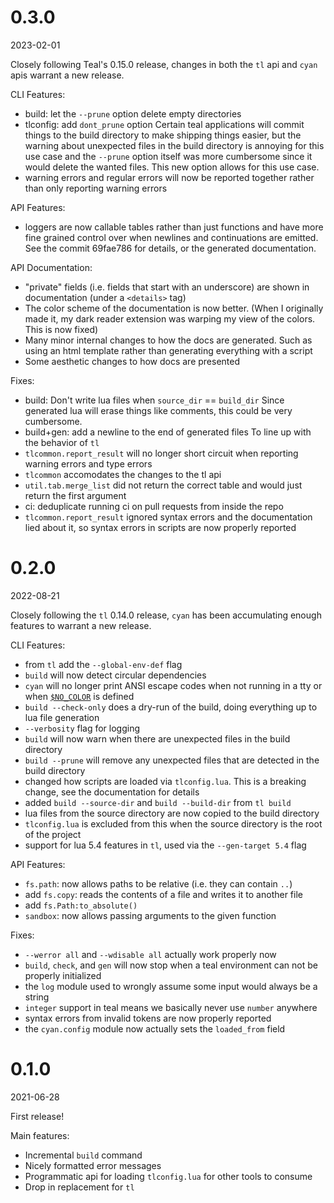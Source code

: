 # 0.3.0
2023-02-01

Closely following Teal's 0.15.0 release, changes in both the `tl` api and `cyan` apis warrant a new release.

CLI Features:
 - build: let the `--prune` option delete empty directories
 - tlconfig: add `dont_prune` option
   Certain teal applications will commit things to the build directory to make
   shipping things easier, but the warning about unexpected files in the build
   directory is annoying for this use case and the `--prune` option itself was
   more cumbersome since it would delete the wanted files. This new option
   allows for this use case.
 - warning errors and regular errors will now be reported together rather than
   only reporting warning errors

API Features:
 - loggers are now callable tables rather than just functions and have more
   fine grained control over when newlines and continuations are emitted.
   See the commit 69fae786 for details, or the generated documentation.

API Documentation:
 - "private" fields (i.e. fields that start with an underscore) are shown in documentation (under a `<details>` tag)
 - The color scheme of the documentation is now better. (When I originally made
   it, my dark reader extension was warping my view of the colors. This is now
   fixed)
 - Many minor internal changes to how the docs are generated. Such as using an
   html template rather than generating everything with a script
 - Some aesthetic changes to how docs are presented

Fixes:
 - build: Don't write lua files when `source_dir` == `build_dir`
   Since generated lua will erase things like comments, this could be very cumbersome.
 - build+gen: add a newline to the end of generated files
   To line up with the behavior of `tl`
 - `tlcommon.report_result` will no longer short circuit when reporting warning errors and type errors
 - `tlcommon` accomodates the changes to the tl api
 - `util.tab.merge_list` did not return the correct table and would just return the first argument
 - ci: deduplicate running ci on pull requests from inside the repo
 - `tlcommon.report_result` ignored syntax errors and the documentation lied about it, so syntax errors in scripts are now properly reported

# 0.2.0
2022-08-21

Closely following the `tl` 0.14.0 release, `cyan` has been accumulating enough features to warrant a new release.

CLI Features:
 - from `tl` add the `--global-env-def` flag
 - `build` will now detect circular dependencies
 - `cyan` will no longer print ANSI escape codes when not running in a tty or when [`$NO_COLOR`](https://no-color.org) is defined
 - `build --check-only` does a dry-run of the build, doing everything up to lua file generation
 - `--verbosity` flag for logging
 - `build` will now warn when there are unexpected files in the build directory
 - `build --prune` will remove any unexpected files that are detected in the build directory
 - changed how scripts are loaded via `tlconfig.lua`. This is a breaking change, see the documentation for details
 - added `build --source-dir` and `build --build-dir` from `tl build`
 - lua files from the source directory are now copied to the build directory
  - `tlconfig.lua` is excluded from this when the source directory is the root of the project
 - support for lua 5.4 features in `tl`, used via the `--gen-target 5.4` flag

API Features:
 - `fs.path`: now allows paths to be relative (i.e. they can contain `..`)
 - add `fs.copy`: reads the contents of a file and writes it to another file
 - add `fs.Path:to_absolute()`
 - `sandbox`: now allows passing arguments to the given function

Fixes:
 - `--werror all` and `--wdisable all` actually work properly now
 - `build`, `check`, and `gen` will now stop when a teal environment can not be properly initialized
 - the `log` module used to wrongly assume some input would always be a string
 - `integer` support in teal means we basically never use `number` anywhere
 - syntax errors from invalid tokens are now properly reported
 - the `cyan.config` module now actually sets the `loaded_from` field

# 0.1.0
2021-06-28

First release!

Main features:
 - Incremental `build` command
 - Nicely formatted error messages
 - Programmatic api for loading `tlconfig.lua` for other tools to consume
 - Drop in replacement for `tl`
